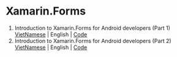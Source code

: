 # Xamarin.Forms
1. Introduction to Xamarin.Forms for Android developers (Part 1) <a href="https://ngocminhtran.com/2018/06/27/nhap-mon-xamarin-forms-cho-nha-phat-trien-android/">VietNamese</a> | English | <a href="https://github.com/TranNgocMinh/Xamarin.Forms/tree/master/HelloWorld">Code</a>
2. Introduction to Xamarin.Forms for Android developers (Part 2) <a href="https://ngocminhtran.com/2018/07/03/tao-giao-dien-nguoi-dung-user-interface-trong-xamarin-forms-bang-cach-su-dung-xaml/">VietNamese</a> | English | <a href="https://github.com/TranNgocMinh/Xamarin.Forms/tree/master/FirstUIXAML">Code</a>
